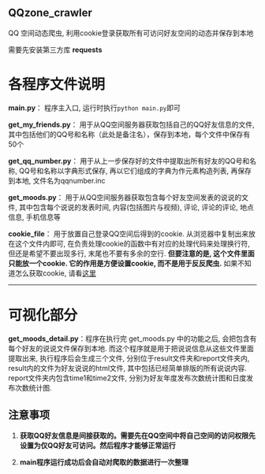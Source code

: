 ## QQzone_crawler
QQ 空间动态爬虫, 利用cookie登录获取所有可访问好友空间的动态并保存到本地

需要先安装第三方库 **requests** <br />

# 各程序文件说明

**main.py**： 程序主入口, 运行时执行`python main.py`即可

**get_my_friends.py**： 用于从QQ空间服务器获取包括自己的QQ好友信息的文件, 其中包括他们的QQ号和名称（此处是备注名），保存到本地，每个文件中保存有50个

**get_qq_number.py**： 用于从上一步保存好的文件中提取出所有好友的QQ号和名称, QQ号和名称以字典形式保存, 再以它们组成的字典为作元素构造列表, 再保存到本地, 文件名为qqnumber.inc

**get_moods.py**： 用于从QQ空间服务器获取包含每个好友空间发表的说说的文件, 其中包含每个说说的发表时间, 内容(包括图片与视频), 评论, 评论的评论, 地点信息, 手机信息等

**cookie_file**： 用于放置自己登录QQ空间后得到的cookie. 从浏览器中复制出来放在这个文件内即可, 在负责处理cookie的函数中有对应的处理代码来处理换行符, 但还是希望不要出现多行, 末尾也不要有多余的空行. **但要注意的是, 这个文件里面只能放一个cookie. 它的作用是方便设置cookie, 而不是用于反反爬虫.** 如果不知道怎么获取cookie, 请看[这里](http://www.xjr7670.com/articles/how-to-get-qzone-cookie.html)

---

# 可视化部分

**get_moods_detail.py**：程序在执行完 get_moods.py 中的功能之后, 会把包含有每个好友的说说文件保存到本地. 而这个程序就是用于把说说信息从这些文件里面提取出来, 执行程序后会生成三个文件, 分别位于result文件夹和report文件夹内, result内的文件为好友说说的html文件, 其中包括已经简单排版的所有说说内容. report文件夹内包含time1和time2文件, 分别为好友年度发布次数统计图和日度发布次数统计图.

## 注意事项

1. **获取QQ好友信息是间接获取的。需要先在QQ空间中将自己空间的访问权限先设置为仅QQ好友可访问。然后程序才能够正常运行**

2. **main程序运行成功后会自动对爬取的数据进行一次整理**
